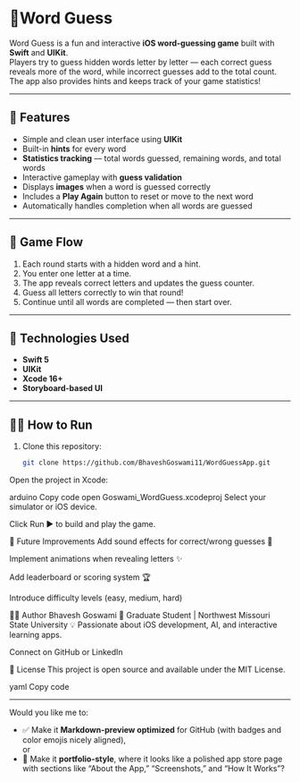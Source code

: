 # 🎯Word Guess

Word Guess is a fun and interactive **iOS word-guessing game** built with **Swift** and **UIKit**.  
Players try to guess hidden words letter by letter — each correct guess reveals more of the word, while incorrect guesses add to the total count.  
The app also provides hints and keeps track of your game statistics!

---

## 🧩 Features

- Simple and clean user interface using **UIKit**
- Built-in **hints** for every word  
- **Statistics tracking** — total words guessed, remaining words, and total words  
- Interactive gameplay with **guess validation**  
- Displays **images** when a word is guessed correctly  
- Includes a **Play Again** button to reset or move to the next word  
- Automatically handles completion when all words are guessed

---

## 📱 Game Flow

1. Each round starts with a hidden word and a hint.  
2. You enter one letter at a time.  
3. The app reveals correct letters and updates the guess counter.  
4. Guess all letters correctly to win that round!  
5. Continue until all words are completed — then start over.

---

## 🧰 Technologies Used

- **Swift 5**
- **UIKit**
- **Xcode 16+**
- **Storyboard-based UI**

---

## 🧑‍💻 How to Run

1. Clone this repository:
   ```bash
   git clone https://github.com/BhaveshGoswami11/WordGuessApp.git
Open the project in Xcode:

arduino
Copy code
open Goswami_WordGuess.xcodeproj
Select your simulator or iOS device.

Click Run ▶️ to build and play the game.


🧾 Future Improvements
Add sound effects for correct/wrong guesses 🎵

Implement animations when revealing letters ✨

Add leaderboard or scoring system 🏆

Introduce difficulty levels (easy, medium, hard)

👨‍💻 Author
Bhavesh Goswami
📍 Graduate Student | Northwest Missouri State University
💡 Passionate about iOS development, AI, and interactive learning apps.

Connect on GitHub or LinkedIn

📜 License
This project is open source and available under the MIT License.

yaml
Copy code

---

Would you like me to:
- ✅ Make it **Markdown-preview optimized** for GitHub (with badges and color emojis nicely aligned),  
or  
- 💎 Make it **portfolio-style**, where it looks like a polished app store page with sections like “About the App,” “Screenshots,” and “How It Works”?






